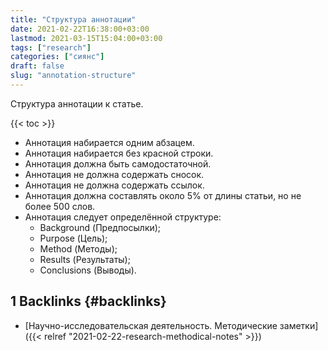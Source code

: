 ```yaml
---
title: "Структура аннотации"
date: 2021-02-22T16:38:00+03:00
lastmod: 2021-03-15T15:04:00+03:00
tags: ["research"]
categories: ["сиянс"]
draft: false
slug: "annotation-structure"
---
```


Структура аннотации к статье.

<!--more-->

{{< toc >}}

-   Аннотация набирается одним абзацем.
-   Аннотация набирается без красной строки.
-   Аннотация должна быть самодостаточной.
-   Аннотация не должна содержать сносок.
-   Аннотация не должна содержать ссылок.
-   Аннотация должна составлять около 5% от длины статьи, но не более 500 слов.
-   Аннотация следует определённой структуре:
    -   Background (Предпосылки);
    -   Purpose (Цель);
    -   Method (Методы);
    -   Results (Результаты);
    -   Conclusions (Выводы).


## <span class="section-num">1</span> Backlinks {#backlinks}

-   [Научно-исследовательская деятельность. Методические заметки]({{< relref "2021-02-22-research-methodical-notes" >}})
